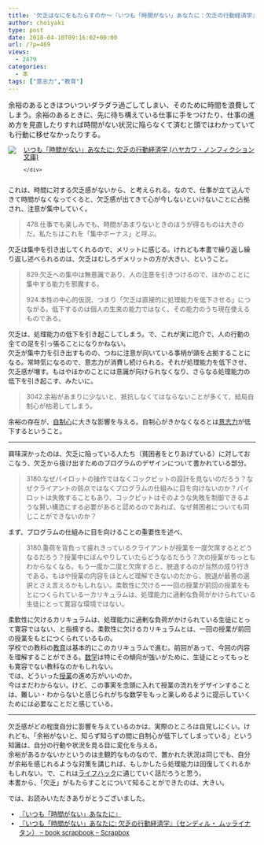 ```yaml
---
title: '欠乏はなにをもたらすのか〜『いつも「時間がない」あなたに：欠乏の行動経済学』を読んで学んだこと〜'
author: choiyaki
type: post
date: 2018-04-10T09:16:02+00:00
url: /?p=469
views:
  - 2479
categories:
  - 本
tags: ["意志力","教育"]
---
```

余裕のあるときはついついダラダラ過ごしてしまい、そのために時間を浪費してしまう。余裕のあるときに、先に待ち構えている仕事に手をつけたり、仕事の進め方を見直したりすれば時間がない状況に陥らなくて済むと頭ではわかっていても行動に移せなかったりする。

<div class="booklink-box" style="text-align:left;padding-bottom:20px;font-size:small;/zoom: 1;overflow: hidden;">
  <div class="booklink-image" style="float:left;margin:0 15px 10px 0;">
    <a href="http://www.amazon.co.jp/exec/obidos/asin/4150504830/choiyaki81-22/" target="_blank" ><img src="https://i2.wp.com/images-fe.ssl-images-amazon.com/images/I/51NZX2JBR3L._SL160_.jpg?w=660&#038;ssl=1" style="border: none;" data-recalc-dims="1" /></a>
  </div>
  
  <div class="booklink-info" style="line-height:120%;/zoom: 1;overflow: hidden;">
    <div class="booklink-name" style="margin-bottom:10px;line-height:120%">
      <a href="http://www.amazon.co.jp/exec/obidos/asin/4150504830/choiyaki81-22/" target="_blank" >いつも「時間がない」あなたに: 欠乏の行動経済学 (ハヤカワ・ノンフィクション文庫)</a>

    </div>
  </div>
</div>

これは、時間に対する欠乏感がないから、と考えられる。なので、仕事が立て込んできて時間がなくなってくると、欠乏感が出てきて心が今しないといけないことに占拠され、注意が集中していく。

> 478.仕事でも楽しみでも、時間があまりないときのほうが得るものは大きのだ。私たちはこれを「集中ボーナス」と呼ぶ。 

欠乏は集中を引き出してくれるので、メリットに感じる。けれども本書で繰り返し繰り返し述べられるのは、欠乏はむしろデメリットの方が大きい、ということ。

> 829.欠乏への集中は無意識であり、人の注意を引きつけるので、ほかのことに集中する能力を邪魔する。
> 
> 924.本性の中心的仮説、つまり「欠乏は直接的に処理能力を低下させる」につながる。低下するのは個人の生来の能力ではなく、その能力のうち現在使えるものである。 

欠乏は、処理能力の低下を引き起こしてしまう。で、これが実に厄介で、人の行動の全ての足を引っ張ることになりかねない。  
欠乏が集中力を引き出すものの、つねに注意が向いている事柄が頭を占拠することになる。常時気になるので、意志力が消費し続けられる。それが処理能力を低下させ、欠乏感が増す。もはやほかのことには意識が向けられなくなり、さらなる処理能力の低下を引き起こす、みたいに。

> 3042.余裕があまりに少ないと、抵抗しなくてはならないことが多くて、結局自制心が枯渇してしまう。 

余裕の存在が、[自制心][1]に大きな影響を与える。自制心がきかなくなるとは[意志力][2]が低下するということ。

* * *

興味深かったのは、欠乏に陥っている人たち（貧困者をとりあげている）に対しておこなう、欠乏から抜け出すためのプログラムのデザインについて書かれている部分。

> 3180.なぜパイロットの操作ではなくコックピットの設計を見ないのだろう？なぜクライアントの弱点ではなくプログラムの仕組みに目を向けないのか？パイロットは失敗することもあり、コックピットはそのような失敗を制御できるような賢い構造にする必要があると認めるのであれば、なぜ貧困者についても同じことができないのか？ 

まず、プログラムの仕組みに目を向けることの重要性を述べ、

> 3180.重荷を背負って疲れきっているクライアントが授業を一度欠席するとどうなるだろう？授業中にぼんやりしていたらどうなるだろう？次の授業がちっともわからなくなる。もう一度か二度と欠席すると、脱退するのが当然の成り行きである。もはや授業の内容をほとんど理解できないのだから、脱退が最善の選択とさえ言えるかもしれない。柔軟性に欠けるー一回の授業が前回の授業をもとにつくられているーカリキュラムは、処理能力に過剰な負荷がかけられている生徒にとって寛容な環境ではない。 

柔軟性に欠けるカリキュラムは、処理能力に過剰な負荷がかけられている生徒にとって寛容ではない、と指摘する。柔軟性に欠けるカリキュラムとは、一回の授業が前回の授業をもとにつくられているもの。  
学校での教科の[教育][3]は基本的にこのカリキュラムで進む。前回があって、今回の内容を理解することができる。[数学][4]は特にその傾向が強いがために、生徒にとってもっとも寛容でない教科なのかもしれない。  
では、どういった[授業][5]の進め方がいいのか。  
今はまだわからない。けど、この事実を念頭に入れて授業の流れをデザインすることは、難しい・わからないと感じられがちな数学をもっと楽しめるように提示していくためには必要なことだと感じている。

* * *

欠乏感がどの程度自分に影響を与えているのかは、実際のところは自覚しにくい。けれども、「余裕がないと、知らず知らずの間に自制心が低下してしまっている」という知識は、自分の行動や状況を見る目に変化を与える。  
余裕があるかないかというのは主観的なものなので、置かれた状況は同じでも、自分が余裕を感じれるような対策を講じれば、もしかしたら処理能力は回復してくれるかもしれない。で、これは[ライフハック][6]に通じていく話だろうと思う。  
本書から、「欠乏」がもたらすことについて知ることができたのは、大きい。

では、お読みいただきありがとうございました。

  * [『いつも「時間がない」あなたに』][7]
  * [『いつも「時間がない」あなたに: 欠乏の行動経済学』（センディル・ ムッライナタン） &#8211; book scrapbook &#8211; Scrapbox][8]

 [1]: https://scrapbox.io/choiyaki-hondana/%E8%87%AA%E5%88%B6%E5%BF%83
 [2]: https://scrapbox.io/choiyaki-hondana/%E6%84%8F%E5%BF%97%E5%8A%9B
 [3]: https://scrapbox.io/choiyaki-hondana/%E6%95%99%E8%82%B2
 [4]: https://scrapbox.io/choiyaki-hondana/%E6%95%B0%E5%AD%A6
 [5]: https://scrapbox.io/choiyaki-hondana/%E6%8E%88%E6%A5%AD
 [6]: https://scrapbox.io/choiyaki-hondana/%E3%83%A9%E3%82%A4%E3%83%95%E3%83%8F%E3%83%83%E3%82%AF
 [7]: https://scrapbox.io/choiyaki-hondana/%E3%80%8E%E3%81%84%E3%81%A4%E3%82%82%E3%80%8C%E6%99%82%E9%96%93%E3%81%8C%E3%81%AA%E3%81%84%E3%80%8D%E3%81%82%E3%81%AA%E3%81%9F%E3%81%AB%E3%80%8F
 [8]: https://scrapbox.io/choiyaki-hondana/%E3%80%8E%E3%81%84%E3%81%A4%E3%82%82%E3%80%8C%E6%99%82%E9%96%93%E3%81%8C%E3%81%AA%E3%81%84%E3%80%8D%E3%81%82%E3%81%AA%E3%81%9F%E3%81%AB:_%E6%AC%A0%E4%B9%8F%E3%81%AE%E8%A1%8C%E5%8B%95%E7%B5%8C%E6%B8%88%E5%AD%A6%E3%80%8F%EF%BC%88%E3%82%BB%E3%83%B3%E3%83%87%E3%82%A3%E3%83%AB%E3%83%BB_%E3%83%A0%E3%83%83%E3%83%A9%E3%82%A4%E3%83%8A%E3%82%BF%E3%83%B3%EF%BC%89